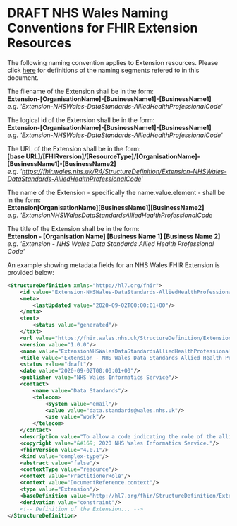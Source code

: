 # DRAFT NHS Wales Naming Conventions for FHIR Extension Resources

The following naming convention applies to Extension resources. Please click [here](FHIR-NamingConventions.md) for definitions of the naming segments refered to in this document.

The filename of the Extension  shall be in the form:  
**Extension-[OrganisationName]-[BusinessName1]-[BusinessName1]**  
*e.g. 'Extension-NHSWales-DataStandards-AlliedHealthProfessionalCode'*

The logical id of the Extension shall be in the form:  
**Extension-[OrganisationName]-[BusinessName1]-[BusinessName1]**  
*e.g. 'Extension-NHSWales-DataStandards-AlliedHealthProfessionalCode'*

The URL of the Extension shall be in the form:  
**[base URL]/[FHIRversion]/[ResourceType]/[OrganisationName]-[BusinessName1]-[BusinessName2]**  
*e.g. 'https://fhir.wales.nhs.uk/R4/StructureDefinition/Extension-NHSWales-DataStandards-AlliedHealthProfessionalCode'*

The name of the Extension - specifically the name.value.element - shall be in the form:  
**Extension[OrganisationName][BusinessName1][BusinessName2]**   
*e.g. 'ExtensionNHSWalesDataStandardsAlliedHealthProfessionalCode*

The title of the Extension shall be in the form:  
**Extension - [Organisation Name] [Business Name 1] [Business Name 2]**   
*e.g. 'Extension - NHS Wales Data Standards Allied Health Professional Code'*

An example showing metadata fields for an NHS Wales FHIR Extension is provided below:
```xml
<StructureDefinition xmlns="http://hl7.org/fhir">
	<id value="Extension-NHSWales-DataStandards-AlliedHealthProfessionalCode"/>
	<meta>
		<lastUpdated value="2020-09-02T00:00:01+00"/>
	</meta>
	<text>
		<status value="generated"/>
	</text>
	<url value="https://fhir.wales.nhs.uk/StructureDefinition/Extension-NHSWales-DataStandards-AlliedHealthProfessionalCode"/>
	<version value="1.0.0"/>
	<name value="ExtensionNHSWalesDataStandardsAlliedHealthProfessionalCode"/>
	<title value="Extension - NHS Wales Data Standards Allied Health Professional Code"/>
	<status value="draft"/>
	<date value="2020-09-02T00:00:01+00"/>
	<publisher value="NHS Wales Informatics Service"/>
	<contact>
		<name value="Data Standards"/>
		<telecom>
			<system value="email"/>
			<value value="data.standards@wales.nhs.uk"/>
			<use value="work"/>
		</telecom>
	</contact>
	<description value="To allow a code indicating the role of the allied health professional to be included in PractitionerRole and DocumentReference.context."/>
	<copyright value="&#169; 2020 NHS Wales Informatics Service."/>
	<fhirVersion value="4.0.1"/>
	<kind value="complex-type"/>
	<abstract value="false"/>
	<contextType value="resource"/>
	<context value="PractitionerRole"/>
	<context value="DocumentReference.context"/>
	<type value="Extension"/>
	<baseDefinition value="http://hl7.org/fhir/StructureDefinition/Extension"/>
	<derivation value="constraint"/>
	<!-- Definition of the Extension... -->
</StructureDefinition>
``` 
